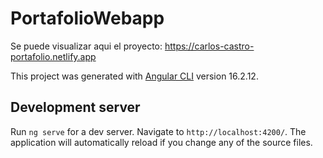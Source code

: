 # PortafolioWebapp

Se puede visualizar aqui el proyecto: https://carlos-castro-portafolio.netlify.app

This project was generated with [Angular CLI](https://github.com/angular/angular-cli) version 16.2.12.

## Development server

Run `ng serve` for a dev server. Navigate to `http://localhost:4200/`. The application will automatically reload if you change any of the source files.
